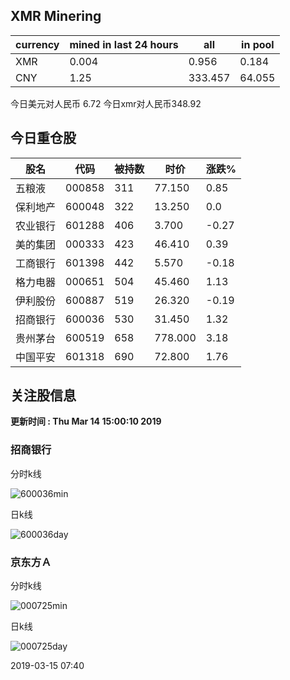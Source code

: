 ## XMR Minering

|currency|mined in last 24 hours|all|in pool|
|---|---|---|---|
|XMR|0.004|0.956|0.184|
|CNY|1.25|333.457|64.055|

今日美元对人民币 6.72	今日xmr对人民币348.92


## 今日重仓股 

|股名|代码|被持数|时价|涨跌%|
|---|---|---|---|---|
|五粮液|000858|311|77.150|0.85|
|保利地产|600048|322|13.250|0.0|
|农业银行|601288|406|3.700|-0.27|
|美的集团|000333|423|46.410|0.39|
|工商银行|601398|442|5.570|-0.18|
|格力电器|000651|504|45.460|1.13|
|伊利股份|600887|519|26.320|-0.19|
|招商银行|600036|530|31.450|1.32|
|贵州茅台|600519|658|778.000|3.18|
|中国平安|601318|690|72.800|1.76|

## 关注股信息
**更新时间 : Thu Mar 14 15:00:10 2019**
### 招商银行 
分时k线

![600036min](http://image.sinajs.cn/newchart/min/n/sh600036.gif)

日k线

![600036day](http://image.sinajs.cn/newchart/daily/n/sh600036.gif)

### 京东方Ａ 
分时k线

![000725min](http://image.sinajs.cn/newchart/min/n/sz000725.gif)

日k线

![000725day](http://image.sinajs.cn/newchart/daily/n/sz000725.gif)

2019-03-15 07:40